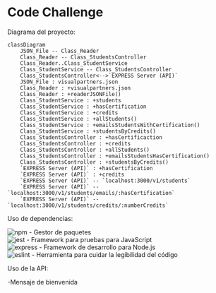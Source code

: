# Code Challenge 

Diagrama del proyecto:
```mermaid
classDiagram
    JSON_File -- Class_Reader
    Class_Reader -- Class_StudentsController
    Class_Reader..Class_StudentService
    Class_StudentService -- Class_StudentsController
    Class_StudentsController<-->`EXPRESS Server (API)`
    JSON_File : visualpartners.json
    Class_Reader : +visualpartners.json
    Class_Reader : +readerJSONFile()
    Class_StudentService : +students
    Class_StudentService : +hasCertification
    Class_StudentService : +credits
    Class_StudentService : +allStudents()
    Class_StudentService : +emailsStudentsWithCertification()
    Class_StudentService : +studentsByCredits()
    Class_StudentsController : +hasCertificaction
    Class_StudentsController : +credits
    Class_StudentsController : +allStudents()
    Class_StudentsController : +emailsStudentsHasCertification()
    Class_StudentsController : +studentsByCredits()
    `EXPRESS Server (API)` : +hasCertification
    `EXPRESS Server (API)` : +credits
    `EXPRESS Server (API)` -- `localhost:3000/v1/students`
    `EXPRESS Server (API)` -- `localhost:3000/v1/students/emails/:hasCertification`
    `EXPRESS Server (API)` -- `localhost:3000/v1/students/credits/:numberCredits`
```
Uso de dependencias:

![npm](https://img.shields.io/npm/v/npm) - Gestor de paquetes  
![jest](https://img.shields.io/badge/jest-v28.1.0-blue) - Framework para pruebas para JavaScript   
![express](https://img.shields.io/badge/express-v4.18.1-blue) - Framework de desarrollo para Node.js  
![eslint](https://img.shields.io/badge/eslint-v8.16.0-blue) - Herramienta para cuidar la legibilidad del código

Uso de la API:

-Mensaje de bienvenida


